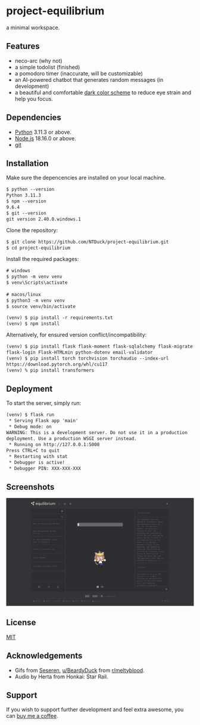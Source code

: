 
# project-equilibrium

a minimal workspace.
## Features

- neco-arc (why not)
- a simple todolist (finished)
- a pomodoro timer (inaccurate, will be customizable)
- an AI-powered chatbot that generates random messages (in development)
- a beautiful and comfortable [dark color scheme](https://github.com/monkeytypegame/monkeytype/blob/16c956c62c241deb9c3ffd0f3b3647625df4156e/frontend/static/themes/serika_dark.css) to reduce eye strain and help you focus.
## Dependencies

- [Python](https://www.python.org/downloads/) 3.11.3 or above.
- [Node.js](https://nodejs.org/en/download) 18.16.0 or above.
- [git](https://git-scm.com/downloads)
## Installation

Make sure the depencencies are installed on your local machine.
```
$ python --version
Python 3.11.3
$ npm --version
9.6.4
$ git --version
git version 2.40.0.windows.1
```
Clone the repository:
```
$ git clone https://github.com/NTDuck/project-equilibrium.git
$ cd project-equilibrium
```
Install the required packages:
```
# windows
$ python -m venv venv
$ venv\Scripts\activate

# macos/linux
$ python3 -m venv venv
$ source venv/bin/activate
```
```
(venv) $ pip install -r requirements.txt
(venv) $ npm install
```
Alternatively, for ensured version conflict/incompatibility:
```
(venv) $ pip install flask flask-moment flask-sqlalchemy flask-migrate flask-login Flask-HTMLmin python-dotenv email-validator
(venv) $ pip install torch torchvision torchaudio --index-url https://download.pytorch.org/whl/cu117
(venv) % pip install transformers
```

## Deployment

To start the server, simply run:
```
(venv) $ flask run
 * Serving Flask app 'main'
 * Debug mode: on
WARNING: This is a development server. Do not use it in a production deployment. Use a production WSGI server instead.
 * Running on http://127.0.0.1:5000
Press CTRL+C to quit
 * Restarting with stat
 * Debugger is active!
 * Debugger PIN: XXX-XXX-XXX
```

## Screenshots

![](/app/static/images/.github/screenshot.jpeg)
## License

[MIT](LICENSE)


## Acknowledgements

- Gifs from [Seseren](https://www.pixiv.net/en/users/16274829), [u/BeardyDuck](https://www.reddit.com/user/BeardyDuck/) from [r/meltyblood](https://www.reddit.com/r/meltyblood/comments/wtpt66/neco_arc_pngs_are_available_so_i_made_some_select/).
- Audio by Herta from Honkai: Star Rail.


## Support

If you wish to support further development and feel extra awesome, you can [buy me a coffee](https://www.buymeacoffee.com/ntduck).

